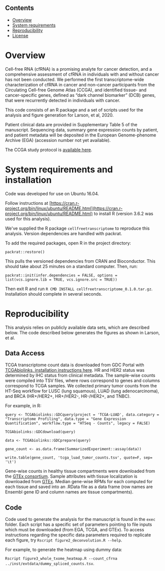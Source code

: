 ## Contents

- [Overview](#overview)
- [System requirements](#system-requirements)
- [Reproducibility](#reproducibility)
- [License](./LICENSE.md)

# Overview

Cell-free RNA (cfRNA) is a promising analyte for cancer detection, and a comprehensive assessment of cfRNA in individuals with and without cancer has not been conducted. We performed the first transcriptome-wide characterization of cfRNA in cancer and non-cancer participants from the Circulating Cell-free Genome Atlas (CCGA), and identified tissue- and cancer-specific genes, defined as “dark channel biomarker” (DCB) genes, that were recurrently detected in individuals with cancer.

This code consists of an R package and a set of scripts used for the analysis and figure generation for Larson, et al, 2020.

Patient clinical data are provided in Supplementary Table 5 of the manuscript. Sequencing data, summary gene expression counts by patient, and patient metadata will be deposited in the European Genome-phenome Archive (EGA) (accession number not yet available).

The CCGA study protocol is [available here](http://clinicaltrials.gov/ct2/show/NCT02889978).

# System requirements and installation

Code was developed for use on Ubuntu 16.04.

Follow instructions at [https://cran.r-project.org/bin/linux/ubuntu/README.html](https://cran.r-project.org/bin/linux/ubuntu/README.html) to install R (version 3.6.2 was used for this analysis).

We've supplied the R package `cellfreetranscriptome` to reproduce this analysis. Version dependencies are handled with packrat.

To add the required packages, open R in the project directory:

`packrat::restore()`

This pulls the versioned dependencies from CRAN and Bioconductor. This should take about 25 minutes on a standard computer. Then, run:

`packrat::init(infer.dependencies = FALSE, options = list(vcs.ignore.lib = TRUE, vcs.ignore.src = TRUE))`

Then exit R and run `R CMD INSTALL cellfreetranscriptome_0.1.0.tar.gz`. Installation should complete in several seconds.

# Reproducibility

This analysis relies on publicly available data sets, which are described below. The code described below generates the figures as shown in Larson, et al.

## Data Access

TCGA transcriptome count data is downloaded from GDC Portal with [TCGAbiolinks, installation instructions here](https://github.com/BioinformaticsFMRP/TCGAbiolinks). HR and HER2 status was determined by IHC status from clinical metadata. The sample-wise counts were compiled into TSV files, where rows correspond to genes and columns correspond to TCGA samples. We collected primary tumor counts from the HT-Seq workflow for LUSC (lung squamous), LUAD (lung adenocarcinoma), and BRCA (HR+/HER2+, HR+/HER2-, HR-/HER2+, and TNBC).

For example, in R:

`query <- TCGAbiolinks::GDCquery(project = 'TCGA-LUAD', data.category = "Transcriptome Profiling", data.type = "Gene Expression Quantification", workflow.type = "HTSeq - Counts", legacy = FALSE)`

`TCGAbiolinks::GDCdownload(query)`

`data <- TCGAbiolinks::GDCprepare(query)`

`gene_count <- as.data.frame(SummarizedExperiment::assay(data))`

`write.table(gene_count, 'tcga_luad_tumor_counts.tsv', quote=F, sep= '\t')`

Gene-wise counts in healthy tissue compartments were downloaded from the [GTEx consortium](https://storage.googleapis.com/gtex_analysis_v4/rna_seq_data/GTEx_Analysis_V4_RNA-seq_RNA-SeQCv1.1.8_gene_reads.gct.gz). Sample attributes with tissue localization is downloaded from [GTEx](https://storage.googleapis.com/gtex_analysis_v8/annotations/GTEx_Analysis_v8_Annotations_SampleAttributesDS.txt). Median gene-wise RPMs for each computed for each tissue and saved into an .RData file as a data frame (row names are Ensembl gene ID and column names are tissue compartments).

## Code

Code used to generate the analysis for the manuscript is found in the `exec` folder. Each script has a specific set of parameters pointing to file inputs which must be downloaded (from EGA, TCGA, and GTEx). To access instructions regarding the specific data parameters required to replicate each figure, try `Rscript figure2_deconvolution.R --help`. 

For example, to generate the heatmap using dummy data:

`Rscript figure3_whole_txome_heatmap.R --count_cfrna ../inst/extdata/dummy_spliced_counts.tsv`.
